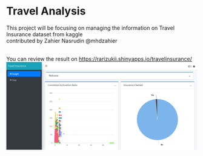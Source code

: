 # Travel Analysis
This project will be focusing on managing the information on Travel Insurance dataset from kaggle <br>
contributed by Zahier Nasrudin @mhdzahier<br><br>

You can review the result on https://rarizukii.shinyapps.io/travelinsurance/
<br>
![](https://github.com/rizuchaa/travel-analysis/blob/main/2021-04-15.png)

